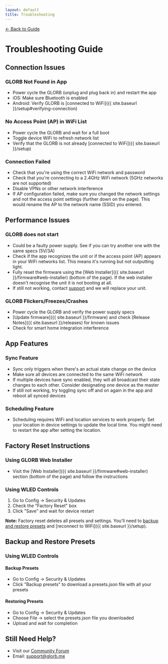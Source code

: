 ```yaml
---
layout: default
title: Troubleshooting
---
```


<div class="back-nav">
  <a href="{{ site.baseurl }}/">← Back to Guide</a>
</div>

# Troubleshooting Guide

## Connection Issues

### GLORB Not Found in App
- Power cycle the GLORB (unplug and plug back in) and restart the app
- iOS: Make sure Bluetooth is enabled
- Android: Verify GLORB is [connected to WiFi]({{ site.baseurl }}/setup#verifying-connection)

### No Access Point (AP) in WiFi List
- Power cycle the GLORB and wait for a full boot
- Toggle device WiFi to refresh network list
- Verify that the GLORB is not already [connected to WiFi]({{ site.baseurl }}/setup)

### Connection Failed
- Check that you're using the correct WiFi network and password
- Check that you're connecting to a 2.4GHz WiFi network (5GHz networks are not supported)
- Disable VPNs or other network interference
- If AP configuration failed, make sure you changed the network settings and not the access point settings (further down on the page). This would rename the AP to the network name (SSID) you entered.

## Performance Issues

### GLORB does not start
- Could be a faulty power supply. See if you can try another one with the same specs (5V/3A)
- Check if the app recognizes the unit or if the access point (AP) appears in your WiFi networks list. This means it's running but not outputting light. 
- Fully reset the firmware using the [Web Installer]({{ site.baseurl }}/firmware#web-installer) (bottom of the page). If the web installer doesn't recognise the unit it is not booting at all. 
- If still not working, contact [support](mailto:support@glorb.me) and we will replace your unit.

### GLORB Flickers/Freezes/Crashes
- Power cycle the GLORB and verify the power supply specs
- [Update firmware]({{ site.baseurl }}/firmware) and check [Release Notes]({{ site.baseurl }}/releases) for known issues
- Check for smart home integration interference

## App Features

### Sync Feature
- Sync only triggers when there's an actual state change on the device
- Make sure all devices are connected to the same WiFi network
- If multiple devices have sync enabled, they will all broadcast their state changes to each other. Consider designating one device as the master
- If still not working, try toggling sync off and on again in the app and reboot all synced devices

### Scheduling Feature
- Scheduling requires WiFi and location services to work properly. Set your location in device settings to update the local time. You might need to restart the app after setting the location. 

## Factory Reset Instructions

### Using GLORB Web Installer
- Visit the [Web Installer]({{ site.baseurl }}/firmware#web-installer) section (bottom of the page) and follow the instructions

### Using WLED Controls
1. Go to Config → Security & Updates
2. Check the "Factory Reset" box
3. Click "Save" and wait for device restart

**Note:** Factory reset deletes all presets and settings. You'll need to [backup and restore presets](#backup-and-restore-presets) and [reconnect to WiFi]({{ site.baseurl }}/setup).

## Backup and Restore Presets

### Using WLED Controls

#### Backup Presets
- Go to Config → Security & Updates
- Click "Backup presets" to download a presets.json file with all your presets

#### Restoring Presets
- Go to Config → Security & Updates
- Choose File → select the presets.json file you downloaded
- Upload and wait for completion

## Still Need Help?
- Visit our [Community Forum](https://discord.com/invite/hnQ5V2GNjh)
- Email: [support@glorb.me](mailto:support@glorb.me)